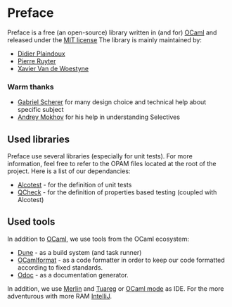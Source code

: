 # Preface

Preface is a free (an open-source) library written in (and for)
[OCaml](https://ocaml.org) and released under the [MIT license](LICENSE)
The library is mainly maintained by:

- [Didier Plaindoux](https://github.com/d-plaindoux)
- [Pierre Ruyter](https://github.com/pytre)
- [Xavier Van de Woestyne](https://github.com/xvw/)

### Warm thanks

- [Gabriel Scherer](https://github.com/gasche) for many design choice and
  technical help about specific subject
- [Andrey Mokhov](https://github.com/snowleopard) for his help in understanding
  Selectives

## Used libraries

Preface use several libraries (especially for unit tests). For more information,
feel free to refer to the OPAM files located at the root of the project.
Here is a list of our dependancies:

- [Alcotest](https://github.com/mirage/alcotest) - for the definition
  of unit tests
- [QCheck](https://github.com/c-cube/qcheck) - for the definition of properties
  based testing (coupled with Alcotest)


## Used tools

In addition to [OCaml](https://ocaml.org), we use tools from the OCaml ecosystem:

- [Dune](https://github.com/ocaml/dune) - as a build system (and task runner)
- [OCamlformat](https://github.com/ocaml-ppx/ocamlformat) - as a code formatter
  in order to keep our code formatted according to fixed standards.
- [Odoc](https://github.com/ocaml/odoc) - as a documentation generator.

In addition, we use [Merlin](https://github.com/ocaml/merlin) and
[Tuareg](https://github.com/ocaml/tuareg) or
[OCaml mode](https://github.com/ocaml/caml-mode) as IDE. For the more
adventurous with more RAM
[IntelliJ](https://plugins.jetbrains.com/plugin/4986-ocaml-support).
